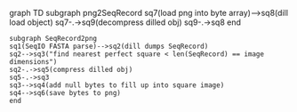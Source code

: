 graph TD
    subgraph png2SeqRecord
    sq7(load png into byte array)-->sq8(dill load object)
    sq7-.->sq9(decompress dilled obj)
    sq9-.->sq8
    end
    
    subgraph SeqRecord2png
    sq1(SeqIO FASTA parse)-->sq2(dill dumps SeqRecord)
    sq2-->sq3("find nearest perfect square < len(SeqRecord) == image dimensions")
    sq2-.->sq5(compress dilled obj)
    sq5-.->sq3
    sq3-->sq4(add null bytes to fill up into square image)
    sq4-->sq6(save bytes to png)
    end